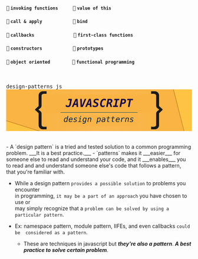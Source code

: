 #### <kbd>:link:</kbd> `invoking functions` &nbsp;&nbsp;&nbsp;&nbsp;&nbsp;  &nbsp;&nbsp;&nbsp;&nbsp;&nbsp;<kbd>:link:</kbd> `value of this`
#### <kbd>:link:</kbd> `call & apply` &nbsp;&nbsp;&nbsp;&nbsp;&nbsp;&nbsp;&nbsp;&nbsp;&nbsp;&nbsp;&nbsp;&nbsp;&nbsp;&nbsp;&nbsp;&nbsp;&nbsp; &nbsp;&nbsp;&nbsp;&nbsp;&nbsp; <kbd>:link:</kbd> `bind`
#### <kbd>:link:</kbd> `callbacks` &nbsp;&nbsp;&nbsp;&nbsp;&nbsp;&nbsp;&nbsp;&nbsp;&nbsp;&nbsp;&nbsp;&nbsp;&nbsp;&nbsp;&nbsp;&nbsp;&nbsp;&nbsp;&nbsp;&nbsp;&nbsp;  &nbsp;&nbsp;&nbsp;&nbsp;&nbsp;&nbsp;&nbsp;&nbsp;&nbsp;<kbd>:link:</kbd> `first-class functions`
#### <kbd>:link:</kbd> `constructors` &nbsp;&nbsp;&nbsp;&nbsp;&nbsp;&nbsp;&nbsp;&nbsp;&nbsp;&nbsp;&nbsp;&nbsp;&nbsp;&nbsp;  &nbsp;&nbsp;&nbsp;&nbsp;&nbsp;&nbsp;&nbsp;&nbsp; <kbd>:link:</kbd> `prototypes`
#### <kbd>:link:</kbd> `object oriented` &nbsp;&nbsp;&nbsp;&nbsp;&nbsp;&nbsp;&nbsp;&nbsp;&nbsp;  &nbsp;&nbsp;&nbsp;&nbsp;&nbsp;&nbsp; <kbd>:link:</kbd> `functional programming`

<br/>

<kbd>design-patterns js</kbd>
<br/>
![](mds/images/jsdp2.png)

<br/>
- A `design pattern` is a tried and tested solution to a common programming   
  problem. ___It is a best practice.___
- `patterns` makes it ___easier___ for someone else to read and understand your    
  code, and it ___enables___ you to read and and understand someone else's code   
  that follows a pattern, that you're familiar with.

- While a design pattern `provides a possible solution` to problems you encounter   
  in programming, `it may be a part of an approach` you have chosen to use or   
  may simply recognize that a `problem can be solved by using a particular pattern`.  

+   Ex: 
    namespace pattern, module pattern, IIFEs, and even callbacks `could be 
    considered as a pattern`. 

    * These are techniques in javascript but ***they're also a pattern***. 
      ___A best practice to solve certain problem___.








